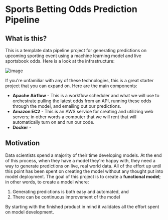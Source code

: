 # Sports Betting Odds Prediction Pipeline

## What is this?
This is a template data pipeline project for generating predictions on upcoming sporting event using a machine learning model and live sportsbook odds. Here is a look at the infrastructure:

![image](https://github.com/tbryan2/sports-betting-odds-prediction-pipeline/assets/29851231/a8af1c9c-f84a-4557-a84a-21ef1551a8bb)

If you're unfamiliar with any of these technologies, this is a great starter project that you can expand on. Here are the main components:

- **Apache Airflow** - This is a workflow scheduler and what we will use to orchestrate pulling the latest odds from an API, running these odds through the model, and emailing out our predictions.
- **Amazon EC2** - This is an AWS service for creating and utilizing web servers; in other words a computer that we will rent that will automatically turn on and run our code.
- **Docker** - 

## Motivation
Data scientists spend a majority of their time developing models. At the end of this process, when they have a model they're happy with, they need a way to generate predictions on live, real world data. All of the effort up until this point has been spent on creating the model without any thought put into model deployment. The goal of this project is to create a __functional model__; in other words, to create a model where:

1) Generating predictions is both easy and automated, and
2) There can be continuous improvement of the model

By starting with the finished product in mind it validates all the effort spent on model development.
